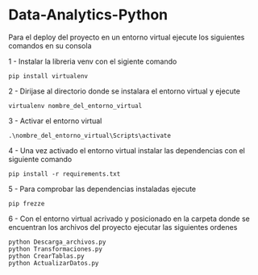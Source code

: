 # Data-Analytics-Python
Para el deploy del proyecto en un entorno virtual ejecute los siguientes comandos en su consola

1 - Instalar la libreria venv con el sigiente comando

``` rubi
pip install virtualenv 
```

2 - Dirijase al directorio donde se instalara el entorno virtual y ejecute

``` rubi
virtualenv nombre_del_entorno_virtual
```

3 - Activar el entorno virtual

``` rubi
.\nombre_del_entorno_virtual\Scripts\activate
```

4 - Una vez activado el entorno virtual instalar las dependencias con el siguiente comando

``` rubi
pip install -r requirements.txt
```

5 - Para comprobar las dependencias instaladas ejecute

``` rubi
pip frezze
```

6 - Con el entorno virtual acrivado y posicionado en la carpeta donde se encuentran los archivos del proyecto ejecutar las siguientes ordenes

``` rubi
python Descarga_archivos.py
python Transformaciones.py
python CrearTablas.py
python ActualizarDatos.py
```
